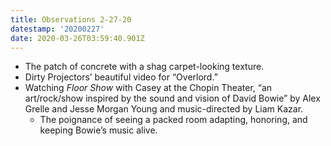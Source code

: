 ```yaml
---
title: Observations 2-27-20
datestamp: '20200227'
date: 2020-03-26T03:59:40.901Z
---
```

- The patch of concrete with a shag carpet-looking texture.
- Dirty Projectors’ beautiful video for “Overlord.”
- Watching *Floor Show* with Casey at the Chopin Theater, “an art/rock/show inspired by the sound and vision of David Bowie” by Alex Grelle and Jesse Morgan Young and music-directed by Liam Kazar.
	- The poignance of seeing a packed room adapting, honoring, and keeping Bowie’s music alive.